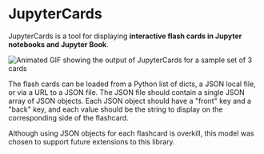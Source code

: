 # JupyterCards
JupyterCards is a tool for displaying **interactive flash cards in Jupyter notebooks and Jupyter Book**. 

![Animated GIF showing the output of JupyterCards for a sample set of 3 cards](flashcards.gif)

The flash cards can be loaded from a Python list of dicts, a JSON local file, or via a URL to a JSON file.
The JSON file should contain a single JSON array of JSON objects. Each JSON object should have a "front"
key and a "back" key, and each value should be the string to display on the corresponding side of the 
flashcard. 

Although using JSON objects for each flashcard is overkill, this model was
chosen to support future extensions to this library.
